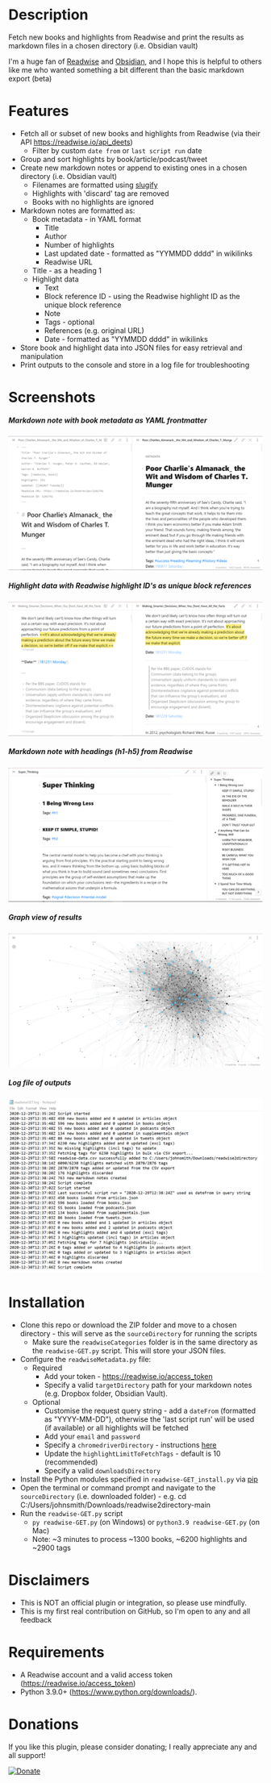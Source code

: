 # Description

Fetch new books and highlights from Readwise and print the results as markdown files in a chosen directory (i.e. Obsidian vault)

I'm a huge fan of [Readwise](https://readwise.io/) and [Obsidian](https://obsidian.md/), and I hope this is helpful to others like me who wanted something a bit different than the basic markdown export (beta)

# Features

- Fetch all or subset of new books and highlights from Readwise (via their API https://readwise.io/api_deets)
	- Filter by custom `date from` or `last script run` date
- Group and sort highlights by book/article/podcast/tweet
- Create new markdown notes or append to existing ones in a chosen directory (i.e. Obsidian vault)
	- Filenames are formatted using [slugify](https://docs.djangoproject.com/en/3.1/ref/utils/)
	- Highlights with 'discard' tag are removed
	- Books with no highlights are ignored
- Markdown notes are formatted as: 
	- Book metadata - in YAML format
		- Title
		- Author
		- Number of highlights
		- Last updated date - formatted as "YYMMDD dddd" in wikilinks
		- Readwise URL
 	- Title - as a heading 1
 	- Highlight data
		- Text
		- Block reference ID - using the Readwise highlight ID as the unique block reference
		- Note
		- Tags - optional
		- References (e.g. original URL) 
		- Date - formatted as "YYMMDD dddd" in wikilinks
- Store book and highlight data into JSON files for easy retrieval and manipulation
- Print outputs to the console and store in a log file for troubleshooting

# Screenshots

##### Markdown note with book metadata as YAML frontmatter
![](Assets/readwise-python_1.png)

##### Highlight data with Readwise highlight ID's as unique block references 
![](Assets/readwise-python_2.png)

##### Markdown note with headings (h1-h5) from Readwise
![](Assets/readwise-python_3.png)

##### Graph view of results
![](Assets/readwise-python_4.png)

##### Log file of outputs
![](Assets/readwise-python_5.png)

# Installation

- Clone this repo or download the ZIP folder and move to a chosen directory - this will serve as the `sourceDirectory` for running the scripts
	- Make sure the `readwiseCategories` folder is in the same directory as the `readwise-GET.py` script. This will store your JSON files.
- Configure the `readwiseMetadata.py` file:
	- Required
		- Add your token - https://readwise.io/access_token
		- Specify a valid `targetDirectory` path for your markdown notes (e.g. Dropbox folder, Obsidian Vault).
	- Optional
		- Customise the request query string - add a `dateFrom` (formatted as "YYYY-MM-DD"), otherwise the 'last script run' will be used (if available) or all highlights will be fetched
		- Add your `email` and `password`
		- Specify a `chromedriverDirectory` - instructions [here](https://chromedriver.chromium.org/)
		- Update the `highlightLimitToFetchTags` - default is 10 (recommended)
		- Specify a valid `downloadsDirectory`
- Install the Python modules specified in `readwise-GET_install.py` via [pip](https://packaging.python.org/tutorials/installing-packages/)
- Open the terminal or command prompt and navigate to the `sourceDirectory` (i.e. downloaded folder) - e.g. cd C:/Users/johnsmith/Downloads/readwise2directory-main
- Run the `readwise-GET.py` script
	- `py readwise-GET.py` (on Windows) or `python3.9 readwise-GET.py` (on Mac) 
	- Note: ~3 minutes to process ~1300 books, ~6200 highlights and ~2900 tags

# Disclaimers

- This is NOT an official plugin or integration, so please use mindfully.
- This is my first real contribution on GitHub, so I'm open to any and all feedback

# Requirements
- A Readwise account and a valid access token (https://readwise.io/access_token)
- Python 3.9.0+ (https://www.python.org/downloads/). 

# Donations

If you like this plugin, please consider donating; I really appreciate any and all support! 

[![Donate](https://img.shields.io/badge/Donate-PayPal-green.svg)](https://www.paypal.com/paypalme/nicrivard)
